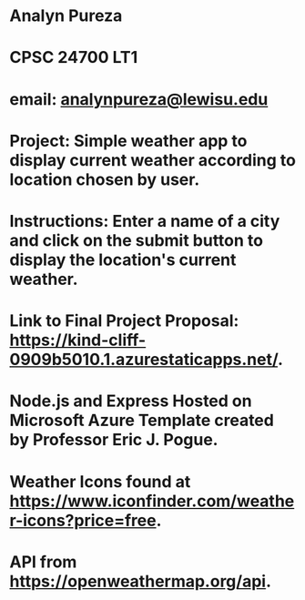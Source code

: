 # Analyn Pureza
# CPSC 24700 LT1
# email: analynpureza@lewisu.edu
# Project: Simple weather app to display current weather according to location chosen by user. 
# Instructions: Enter a name of a city and click on the submit button to display the location's current weather. 
# Link to Final Project Proposal: https://kind-cliff-0909b5010.1.azurestaticapps.net/.
# Node.js and Express Hosted on Microsoft Azure Template created by Professor Eric J. Pogue. 
# Weather Icons found at https://www.iconfinder.com/weather-icons?price=free.
# API from https://openweathermap.org/api. 




